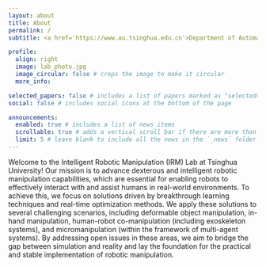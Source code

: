 ```yaml
---
layout: about
title: About
permalink: /
subtitle: <a href='https://www.au.tsinghua.edu.cn'>Department of Automation</a>, <a href='https://www.tsinghua.edu.cn'>Tsinghua University</a>, China

profile:
  align: right
  image: lab_photo.jpg
  image_circular: false # crops the image to make it circular
  more_info:

selected_papers: false # includes a list of papers marked as "selected={true}"
social: false # includes social icons at the bottom of the page

announcements:
  enabled: true # includes a list of news items
  scrollable: true # adds a vertical scroll bar if there are more than 3 news items
  limit: 5 # leave blank to include all the news in the `_news` folder
---
```


Welcome to the Intelligent Robotic Manipulation (IRM) Lab at Tsinghua University! Our mission is to advance dexterous and intelligent robotic manipulation capabilities, which are essential for enabling robots to effectively interact with and assist humans in real-world environments. To achieve this, we focus on solutions driven by breakthrough learning techniques and real-time optimization methods. We apply these solutions to several challenging scenarios, including deformable object manipulation, in-hand manipulation, human-robot co-manipulation (including exoskeleton systems), and micromanipulation (within the framework of multi-agent systems). By addressing open issues in these areas, we aim to bridge the gap between simulation and reality and lay the foundation for the practical and stable implementation of robotic manipulation.
